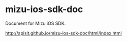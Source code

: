 # mizu-ios-sdk-doc
Document for Mizu iOS SDK.

http://apisit.github.io/mizu-ios-sdk-doc/html/index.html
